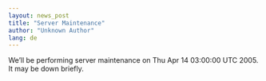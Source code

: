```yaml
---
layout: news_post
title: "Server Maintenance"
author: "Unknown Author"
lang: de
---
```


We’ll be performing server maintenance on Thu Apr 14 03:00:00 UTC 2005.
It may be down briefly.

